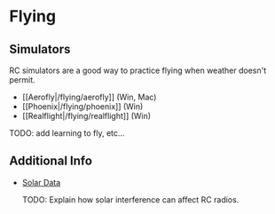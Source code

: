 # Flying

## Simulators

RC simulators are a good way to practice flying when weather doesn't permit. 

* [[Aerofly|/flying/aerofly]] (Win, Mac)
* [[Phoenix|/flying/phoenix]] (Win)
* [[Realflight|/flying/realflight]] (Win)

TODO: add learning to fly, etc...

## Additional Info

* [Solar Data](http://www.n3kl.org/sun/noaa.html)
  
  TODO: Explain how solar interference can affect RC radios.